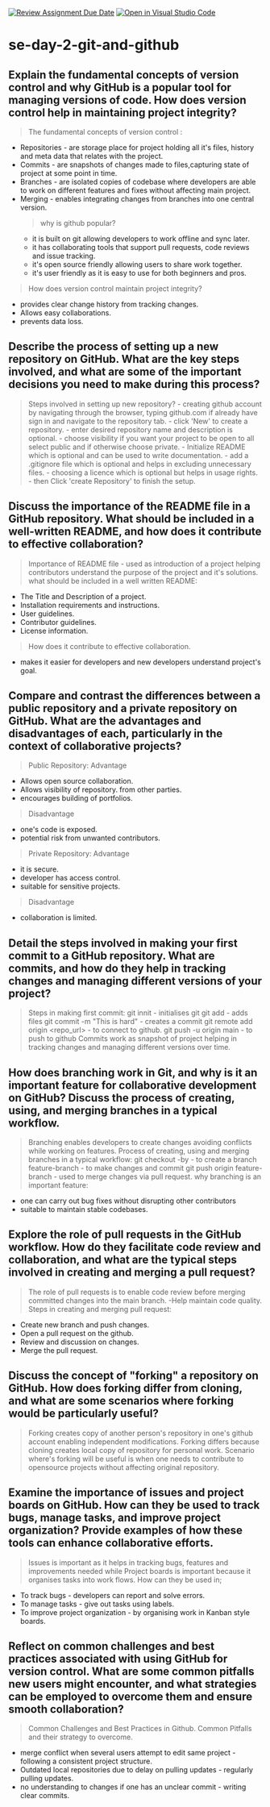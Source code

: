 [![Review Assignment Due Date](https://classroom.github.com/assets/deadline-readme-button-22041afd0340ce965d47ae6ef1cefeee28c7c493a6346c4f15d667ab976d596c.svg)](https://classroom.github.com/a/8wgCKhpZ)
[![Open in Visual Studio Code](https://classroom.github.com/assets/open-in-vscode-2e0aaae1b6195c2367325f4f02e2d04e9abb55f0b24a779b69b11b9e10269abc.svg)](https://classroom.github.com/online_ide?assignment_repo_id=18422668&assignment_repo_type=AssignmentRepo)
# se-day-2-git-and-github
## Explain the fundamental concepts of version control and why GitHub is a popular tool for managing versions of code. How does version control help in maintaining project integrity?
>The fundamental concepts of version control :
  - Repositories - are storage place for project holding all it's files, history and meta data that relates with the project.
  - Commits - are snapshots of changes made to files,capturing state of project at some point in time.
  - Branches - are isolated copies of codebase where developers are able to work on different features and fixes without affecting main project.
  - Merging - enables integrating changes from branches into one central version.
    >why is github popular? 
      - it is built on git allowing developers to work offline and sync later. 
      - it has collaborating tools that support pull requests, code reviews and issue tracking.
      - it's open source friendly allowing users to share work together.
      - it's user friendly as it is easy to use for both beginners and pros.
  >How does version control maintain project integrity?
   - provides clear change history from tracking changes.
   - Allows easy collaborations. 
   - prevents data loss.
     

## Describe the process of setting up a new repository on GitHub. What are the key steps involved, and what are some of the important decisions you need to make during this process?
 >Steps involved in setting up new repository?
    - creating github account by navigating through the browser, typing github.com if already have sign in and navigate to the repository tab.
    - click 'New' to create a repository.
    - enter desired repository name and description is optional.
    - choose visibility if you want your project to be open to all select public and if otherwise choose private.
    - Initialize README which is optional and can be used to write documentation. 
     - add a .gitignore file which is optional and helps in excluding unnecessary files.
      - choosing a licence which is optional but helps in usage rights.
      - then Click 'create Repository' to finish the setup. 


## Discuss the importance of the README file in a GitHub repository. What should be included in a well-written README, and how does it contribute to effective collaboration?
  >Importance of README file
    - used as introduction of a project helping contributors understand the purpose of the project and it's solutions.
 >what should be included in a well written README:
   - The Title and Description of a project.
   - Installation requirements and instructions.
   - User guidelines.
   - Contributor guidelines.
   - License information.
 >How does it contribute to effective collaboration.
  - makes it easier for developers and new developers understand project's goal. 
    

## Compare and contrast the differences between a public repository and a private repository on GitHub. What are the advantages and disadvantages of each, particularly in the context of collaborative projects?
>Public Repository:
>Advantage 
  - Allows open source collaboration. 
  - Allows visibility of repository. from other parties.
  - encourages building of portfolios.
>Disadvantage
  - one's code is exposed. 
  - potential risk from unwanted contributors.
>Private Repository:
>Advantage
  - it is secure. 
  - developer has access control. 
  - suitable for sensitive projects. 
>Disadvantage
  - collaboration is limited. 

## Detail the steps involved in making your first commit to a GitHub repository. What are commits, and how do they help in tracking changes and managing different versions of your project?
>Steps in making first commit:
  git innit - initialises git
  git add - adds files
  git commit -m "This is hard" - creates a commit
  git remote add origin <repo_url> - to connect to github. 
  git push -u origin main - to push to github
>Commits work as snapshot of project helping in tracking changes and managing different versions over time. 


## How does branching work in Git, and why is it an important feature for collaborative development on GitHub? Discuss the process of creating, using, and merging branches in a typical workflow.
>Branching enables developers to create changes avoiding conflicts while working on features.
>Process of creating, using and merging branches in a typical workflow:
  git checkout -by - to create a branch
  feature-branch - to make changes and commit
  git push origin feature-branch - used to merge changes via pull request.
  >why branching is an important feature:
   - one can carry out bug fixes without disrupting other contributors
   - suitable to maintain stable codebases. 


## Explore the role of pull requests in the GitHub workflow. How do they facilitate code review and collaboration, and what are the typical steps involved in creating and merging a pull request?
>The role of pull requests is to enable code review before merging committed changes into the main branch.
-Help maintain code quality. 
>Steps in creating and merging pull request:
  - Create new branch and push changes.
  - Open a pull request on the github. 
  - Review and discussion on changes. 
  - Merge the pull request. 


## Discuss the concept of "forking" a repository on GitHub. How does forking differ from cloning, and what are some scenarios where forking would be particularly useful?
>Forking creates copy of another person's repository in one's github account enabling independent modifications.
>Forking differs because cloning creates local copy of repository for personal work.
>Scenario where's forking will be useful is when one needs to contribute to opensource projects without affecting original repository. 


## Examine the importance of issues and project boards on GitHub. How can they be used to track bugs, manage tasks, and improve project organization? Provide examples of how these tools can enhance collaborative efforts.
>Issues is important as it helps in tracking bugs, features and improvements needed while Project boards is important because it organises tasks into work flows.
>How can they be used in;
 - To track bugs - developers can report and solve errors.
 - To manage tasks - give out tasks using labels.
 - To improve project organization - by organising work in Kanban style boards.
   

## Reflect on common challenges and best practices associated with using GitHub for version control. What are some common pitfalls new users might encounter, and what strategies can be employed to overcome them and ensure smooth collaboration?
>Common Challenges and Best Practices in Github.
>Common Pitfalls and their strategy to overcome. 
   - merge conflict when several users attempt to edit same project - following a consistent project structure. 
   - Outdated local repositories due to delay on pulling updates - regularly pulling updates. 
   - no understanding to changes if one has an unclear commit - writing clear commits. 

